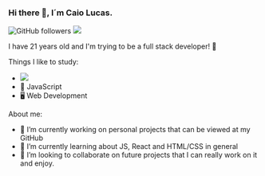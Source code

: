 ### Hi there 👋, I´m Caio Lucas.

<img alt="GitHub followers" src="https://img.shields.io/github/followers/caiolucass?style=social"/> <img src="https://img.shields.io/static/v1?label=gmail&message=caiolfsantoss@gmail.com&color=red&style=social&logo=GMAIL"/>


I have 21 years old and I'm trying to be a full stack developer! 💜

Things I like to study:
- <img src="https://img.shields.io/static/v1?label=react&message=framework&color=blue&style=for-the-badge&logo=REACT"/>
- 📱 JavaScript
- 🖥 Web Development

About me:  
- 🔭 I’m currently working on personal projects that can be viewed at my GitHub
- 🌱 I’m currently learning about JS, React and HTML/CSS in general
- 👯 I’m looking to collaborate on future projects that I can really work on it and enjoy.


